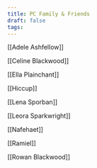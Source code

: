 ```yaml
---
title: PC Family & Friends
draft: false
tags:
---
```

[[Adele Ashfellow]]

[[Celine Blackwood]]

[[Ella Plainchant]]

[[Hiccup]]

[[Lena Sporban]]

[[Leora Sparkwright]]

[[Nafehaet]]

[[Ramiel]]

[[Rowan Blackwood]]
